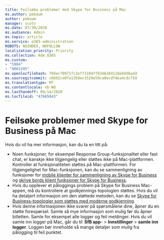 ```yaml
---
title: Feilsøke problemer med Skype for Business på Mac
ms.author: pebaum
author: pebaum
manager: scotv
ms.date: 07/30/2020
ms.audience: Admin
ms.topic: article
ms.service: o365-administration
ROBOTS: NOINDEX, NOFOLLOW
localization_priority: Priority
ms.collection: Adm_O365
ms.custom:
- "5984"
- "9003195"
ms.openlocfilehash: 794ec70971fc2eff31047f8346284118eb9d6add
ms.sourcegitcommit: c6692ce0fa1358ec3529e59ca0ecdfdea4cdc759
ms.translationtype: MT
ms.contentlocale: nb-NO
ms.lasthandoff: 09/14/2020
ms.locfileid: "47665043"
---
```

# <a name="troubleshoot-issues-with-skype-for-business-on-mac"></a>Feilsøke problemer med Skype for Business på Mac

Hvis du vil ha mer informasjon, kan du ta en titt på: 

- Noen funksjoner, for eksempel Response Group-funksjonalitet eller fast chat, er kanskje ikke tilgjengelig eller støttes ikke på Mac-plattformen. Kontroller at funksjonaliteten støttes på Mac-plattformen. For tilgjengelighet for Mac-funksjonen, kan du se sammenligning av funksjoner for [mobile klienter for sammenligning av Skype for Business](https://technet.microsoft.com/library/Dn951412.aspx) og [skrive bords klient funksjoner for Skype for Business](https://docs.microsoft.com/skypeforbusiness/plan-your-deployment/clients-and-devices/desktop-feature-comparison).
- Hvis du opplever et påloggings problem på Skype for Business Mac-appen, må du kontrollere at godkjennings topologien støttes. Hvis du vil ha detaljert informasjon om den støttede metoden, kan du se [Skype for Business-topologier som støttes med moderne godkjenning](https://docs.microsoft.com/skypeforbusiness/plan-your-deployment/modern-authentication/topologies-supported).  
- Hvis denne informasjonen ikke svarer på spørsmålene dine, åpner du en støtte forespørsel. Samle så mye informasjon som mulig før du åpner billetten. Samle for eksempel alle logger og feil meldinger. Hvis du vil samle inn logger på Mac, går du til  **SfB app**-  >  **Innstillinger**  >  **samle inn logger**.  Loggen bør inneholde så mange detaljer som mulig fra pålogging til feil punktet.